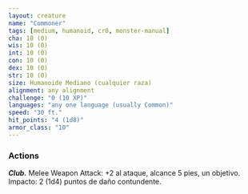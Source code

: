 ```yaml
---
layout: creature
name: "Commoner"
tags: [medium, humanoid, cr0, monster-manual]
cha: 10 (0)
wis: 10 (0)
int: 10 (0)
con: 10 (0)
dex: 10 (0)
str: 10 (0)
size: Humanoide Mediano (cualquier raza)
alignment: any alignment
challenge: "0 (10 XP)"
languages: "any one language (usually Common)"
speed: "30 ft."
hit_points: "4 (1d8)"
armor_class: "10"
---
```


### Actions

***Club.*** Melee Weapon Attack: +2 al ataque, alcance 5 pies, un objetivo. Impacto: 2 (1d4) puntos de daño contundente.